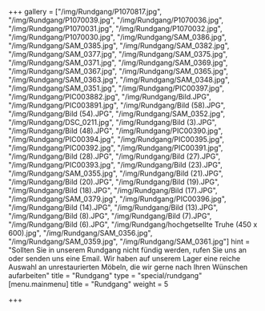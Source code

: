 +++
gallery = ["/img/Rundgang/P1070817.jpg", "/img/Rundgang/P1070039.jpg", "/img/Rundgang/P1070036.jpg", "/img/Rundgang/P1070031.jpg", "/img/Rundgang/P1070032.jpg", "/img/Rundgang/P1070030.jpg", "/img/Rundgang/SAM_0386.jpg", "/img/Rundgang/SAM_0385.jpg", "/img/Rundgang/SAM_0382.jpg", "/img/Rundgang/SAM_0377.jpg", "/img/Rundgang/SAM_0375.jpg", "/img/Rundgang/SAM_0371.jpg", "/img/Rundgang/SAM_0369.jpg", "/img/Rundgang/SAM_0367.jpg", "/img/Rundgang/SAM_0365.jpg", "/img/Rundgang/SAM_0363.jpg", "/img/Rundgang/SAM_0348.jpg", "/img/Rundgang/SAM_0351.jpg", "/img/Rundgang/PIC00397.jpg", "/img/Rundgang/PIC003882.jpg", "/img/Rundgang/Bild.JPG", "/img/Rundgang/PIC003891.jpg", "/img/Rundgang/Bild (58).JPG", "/img/Rundgang/Bild (54).JPG", "/img/Rundgang/SAM_0352.jpg", "/img/Rundgang/DSC_0211.jpg", "/img/Rundgang/Bild (3).JPG", "/img/Rundgang/Bild (48).JPG", "/img/Rundgang/PIC00390.jpg", "/img/Rundgang/PIC00394.jpg", "/img/Rundgang/PIC00395.jpg", "/img/Rundgang/PIC00392.jpg", "/img/Rundgang/PIC00391.jpg", "/img/Rundgang/Bild (28).JPG", "/img/Rundgang/Bild (27).JPG", "/img/Rundgang/PIC00393.jpg", "/img/Rundgang/Bild (23).JPG", "/img/Rundgang/SAM_0355.jpg", "/img/Rundgang/Bild (21).JPG", "/img/Rundgang/Bild (20).JPG", "/img/Rundgang/Bild (19).JPG", "/img/Rundgang/Bild (18).JPG", "/img/Rundgang/Bild (17).JPG", "/img/Rundgang/SAM_0379.jpg", "/img/Rundgang/PIC00396.jpg", "/img/Rundgang/Bild (14).JPG", "/img/Rundgang/Bild (13).JPG", "/img/Rundgang/Bild (8).JPG", "/img/Rundgang/Bild (7).JPG", "/img/Rundgang/Bild (6).JPG", "/img/Rundgang/hochgetsellte Truhe (450 x 600).jpg", "/img/Rundgang/SAM_0356.jpg", "/img/Rundgang/SAM_0359.jpg", "/img/Rundgang/SAM_0361.jpg"]
hint = "Sollten Sie in unserem Rundgang nicht fündig werden, rufen Sie uns an oder senden uns eine Email. Wir haben auf unserem Lager eine reiche Auswahl an unrestaurierten Möbeln, die wir gerne nach Ihren Wünschen aufarbeiten"
title = "Rundgang"
type = "special/rundgang"
[menu.mainmenu]
title = "Rundgang"
weight = 5

+++
